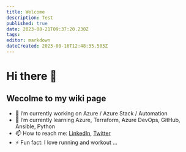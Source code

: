 ```yaml
---
title: Welcome
description: Test
published: true
date: 2023-08-21T09:37:20.230Z
tags: 
editor: markdown
dateCreated: 2023-08-16T12:48:35.503Z
---
```


# Hi there 👋

## Wecolme to my wiki page

- 🔭 I’m currently working on Azure / Azure Stack / Automation
- 🌱 I’m currently learning Azure, Terraform, Azure DevOps, GitHub, Ansible, Python
- 📫 How to reach me: [LinkedIn](https://www.linkedin.com/in/benoit-gaumard/), [Twitter](https://twitter.com/bgaumard)
- ⚡ Fun fact: I love running and workout ...
